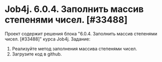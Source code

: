 # Job4j. 6.0.4. Заполнить массив степенями чисел. [#33488]
Проект содержит решения блока "6.0.4. Заполнить массив степенями чисел. [#33488]" курса Job4j.
Задание:
1. Реализуйте метод заполнения массива степенями чисел.
2. Загрузите код в github.